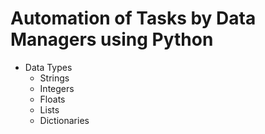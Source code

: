 # Automation of Tasks by Data Managers using Python

- Data Types
  - Strings
  - Integers
  - Floats
  - Lists
  - Dictionaries

